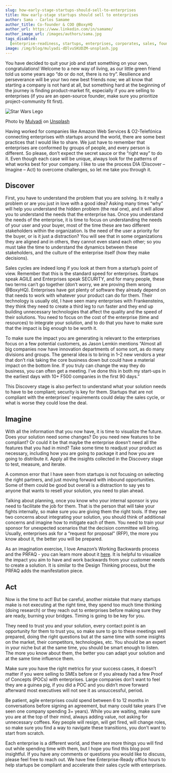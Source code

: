 ```yaml
---
slug: how-early-stage-startups-should-sell-to-enterprises
title: How early-stage startups should sell to enterprises
author: Sama - Carlos Samame
author_title: Co-founder & COO @BoxyHQ
author_url: https://www.linkedin.com/in/samame/
author_image_url: /images/authors/sama.jpg
tags_disabled:
  [enterprise-readiness, startups, enterprises, corporates, sales, founder]
image: /img/blog/mulyadi-dDlvuSKUDZM-unsplash.jpg
---
```


You have decided to quit your job and start something on your own, congratulations! Welcome to a new way of living, as our little green friend told us some years ago “do or do not, there is no try”. Resilience and perseverance will be your two new best friends now; we all know that starting a company is not hard at all, but something hard at the beginning of the journey is finding product-market fit, especially if you are selling to enterprises (if you are an open-source founder, make sure you prioritize project-community fit first).

![Star Wars Lego](/img/blog/mulyadi-dDlvuSKUDZM-unsplash.jpg)

<div style={{fontSize: "10px", marginTop: "-20px", paddingBottom: "20px"}}>Photo by <a href="https://unsplash.com/@mullyadii?utm_source=unsplash&utm_medium=referral&utm_content=creditCopyText">Mulyadi</a> on <a href="https://unsplash.com/?utm_source=unsplash&utm_medium=referral&utm_content=creditCopyText">Unsplash</a></div>

Having worked for companies like Amazon Web Services & O2-Telefónica connecting enterprises with startups around the world, there are some best practices that I would like to share. We just have to remember that enterprises are conformed by groups of people, and every person is different. So please, don’t expect the secret sauce or the “right way” to do it. Even though each case will be unique, always look for the patterns of what works best for your company. I like to use the process DIA (Discover – Imagine – Act) to overcome challenges, so let me take you through it.

## Discover

First, you have to understand the problem that you are solving. Is it really a problem or are you just in love with a good idea? Asking many times “why” will help you understand the hidden problem (the real one), and it will allow you to understand the needs that the enterprise has. Once you understand the needs of the enterprise, it is time to focus on understanding the needs of your user and your buyer, most of the time these are two different stakeholders within the organization. Is the need of the user a priority for the buyer, or is it just a distraction? You will see that in some organizations they are aligned and in others, they cannot even stand each other; so you must take the time to understand the dynamics between these stakeholders, and the culture of the enterprise itself (how they make decisions).

Sales cycles are indeed long if you look at them from a startup’s point of view. Remember that this is the standard speed for enterprises. Startups speak AGILE and Enterprises speak SECURITY, and for many people, these two terms can’t go together (don’t worry, we are proving them wrong @BoxyHQ). Enterprises have got plenty of software they already depend on that needs to work with whatever your product can do for them. Their technology is usually old, I have seen many enterprises with Frankensteins, they think they need to create a third leg to run faster and they end up building unnecessary technologies that affect the quality and the speed of their solutions. You need to focus on the cost of the enterprise (time and resources) to integrate your solution, and to do that you have to make sure that the impact is big enough to be worth it.

To make sure the impact you are generating is relevant to the enterprises focus on a few potential customers, as Jason Lemkin mentions “Almost all big companies now have innovation departments of some sort, as do many divisions and groups. The general idea is to bring in 1–2 new vendors a year that don’t risk taking the core business down but could have a material impact on the bottom line. If you truly can change the way they do business, you can often get a meeting. I’ve done this in both my start-ups in the earliest days with 10+ F500 companies in the first 90 days.”

This Discovery stage is also perfect to understand what your solution needs to have to be compliant; security is key for them. Startups that are not compliant with the enterprises’ requirements could delay the sales cycle, or what is worse they could lose the deal.

## Imagine

With all the information that you now have, it is time to visualize the future. Does your solution need some changes? Do you need new features to be compliant? Or could it be that maybe the enterprise doesn’t need all the features that you had in mind? Take some time to readjust your product as necessary, including how you are going to package it and how you are going to distribute it. Apply all the insights collected in the Discovery stage to test, measure, and iterate.

A common error that I have seen from startups is not focusing on selecting the right partners, and just moving forward with inbound opportunities. Some of them could be good but overall is a distraction to say yes to anyone that wants to resell your solution, you need to plan ahead.

Talking about planning, once you know who your internal sponsor is you need to facilitate the job for them. That is the person that will take your fights internally, so make sure you are giving them the right tools. If they see two concerns about integrating your solution, you should think of additional concerns and imagine how to mitigate each of them. You need to train your sponsor for unexpected scenarios that the decision committee will bring. Usually, enterprises ask for a “request for proposal” (RFP), the more you know about it, the better you will be prepared.

As an imagination exercise, I love Amazon’s Working Backwards process and the PRFAQ - you can learn more about it [here](https://www.linkedin.com/pulse/applying-amazons-working-backwards-process-leaders-ian-mcallister/). It is helpful to visualize the impact you aim to have and work backwards from your customer needs to create a solution. It is similar to the Design Thinking process, but the PRFAQ adds the manifestation piece.

## Act

Now is the time to act! But be careful, another mistake that many startups make is not executing at the right time, they spend too much time thinking (doing research) or they reach out to enterprises before making sure they are ready, burning your bridges. Timing is going to be key for you.

They need to trust you and your solution, every contact point is an opportunity for them to trust you, so make sure to go to these meetings well prepared, doing the right questions but at the same time with some insights on the market, their competitors, technologies, etc. You should be an expert in your niche but at the same time, you should be smart enough to listen. The more you know about them, the better you can adapt your solution and at the same time influence them.

Make sure you have the right metrics for your success cases, it doesn’t matter if you were selling to SMEs before or if you already had a few Proof of Concepts (POCs) with enterprises. Large companies don’t want to feel they are a guinea pig, if you did a POC and you didn’t move forward afterward most executives will not see it as unsuccessful, period.

Be patient, agile enterprises could spend between 6 to 12 months in conversations before signing an agreement, but many could take years (I’ve seen one company spending 3+ years). While you are waiting, make sure you are at the top of their mind, always adding value, not asking for unnecessary coffees. Key people will resign, will get fired, will change roles, so make sure you find a way to navigate these transitions, you don’t want to start from scratch.

Each enterprise is a different world, and there are more things you will find out while spending time with them, but I hope you find this blog post insightful. If you have any comments or questions you would like to discuss, please feel free to reach out. We have free Enterprise-Ready office hours to help startups be compliant and accelerate their sales cycle with enterprises.
